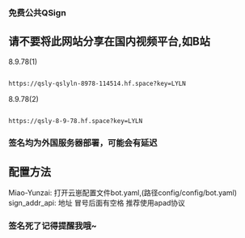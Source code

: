 ### 免费公共QSign

## 请不要将此网站分享在国内视频平台,如B站

8.9.78(1)
```sh

https://qsly-qslyln-8978-114514.hf.space?key=LYLN
```
8.9.78(2)
```sh

https://qsly-8-9-78.hf.space?key=LYLN
```
### 签名均为外国服务器部署，可能会有延迟


## 配置方法

Miao-Yunzai: 打开云崽配置文件bot.yaml,(路径config/config/bot.yaml)
sign_addr_api: 地址
冒号后面有空格
推荐使用apad协议

### 签名死了记得提醒我哦~
